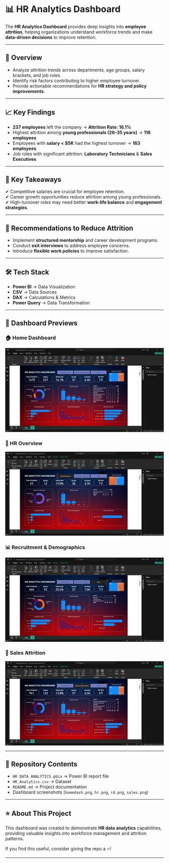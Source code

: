 # 📊 HR Analytics Dashboard

The **HR Analytics Dashboard** provides deep insights into **employee attrition**, helping organizations understand workforce trends and make **data-driven decisions** to improve retention.

---

## 📌 Overview  
- Analyze attrition trends across departments, age groups, salary brackets, and job roles.  
- Identify risk factors contributing to higher employee turnover.  
- Provide actionable recommendations for **HR strategy and policy improvements**.  

---

## 📈 Key Findings  
- **237 employees** left the company → **Attrition Rate: 16.1%**  
- Highest attrition among **young professionals (26–35 years)** → **116 employees**  
- Employees with **salary < $5K** had the highest turnover → **163 employees**  
- Job roles with significant attrition: **Laboratory Technicians** & **Sales Executives**  

---

## 🔑 Key Takeaways  
✔ Competitive salaries are crucial for employee retention.  
✔ Career growth opportunities reduce attrition among young professionals.  
✔ High-turnover roles may need better **work-life balance** and **engagement strategies**.  

---

## 🚀 Recommendations to Reduce Attrition  
- Implement **structured mentorship** and career development programs.  
- Conduct **exit interviews** to address employee concerns.  
- Introduce **flexible work policies** to improve satisfaction.  

---

## 🛠️ Tech Stack  
- **Power BI** → Data Visualization  
- **CSV** → Data Sources  
- **DAX** → Calculations & Metrics  
- **Power Query** → Data Transformation  

---

## 📸 Dashboard Previews  

### 🏠 Home Dashboard  
![Home Dashboard](./homedash.png)

### 👥 HR Overview  
![HR Dashboard](./hr.png)

### 📊 Recruitment & Demographics  
![Recruitment Dashboard](./rd.png)

### 💼 Sales Attrition  
![Sales Dashboard](./sales.png)

---

## 📂 Repository Contents  
- `HR DATA ANALYTICS.pbix` → Power BI report file  
- `HR_Analytics.csv` → Dataset  
- `README.md` → Project documentation  
- Dashboard screenshots (`homedash.png`, `hr.png`, `rd.png`, `sales.png`)  

---

## ⭐ About This Project  
This dashboard was created to demonstrate **HR data analytics** capabilities, providing valuable insights into workforce management and attrition patterns.  

If you find this useful, consider giving the repo a ⭐!  

---
